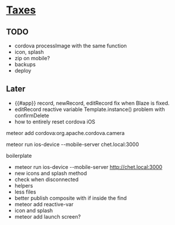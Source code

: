 # [Taxes](tax-writeoffs.meteor.com)

## TODO

- cordova processImage with the same function
- icon, splash
- zip on mobile?
- backups
- deploy

## Later

- {{#app}} record, newRecord, editRecord fix when Blaze is fixed.
- editRecord reactive variable Template.instance() problem with confirmDelete
- how to entirely reset cordova iOS



meteor add cordova:org.apache.cordova.camera

meteor run ios-device --mobile-server chet.local:3000



boilerplate

- meteor run ios-device --mobile-server http://chet.local:3000
- new icons and splash method
- check when disconnected
- helpers
- less files
- better publish composite with if inside the find
- meteor add reactive-var
- icon and splash
- meteor add launch screen?